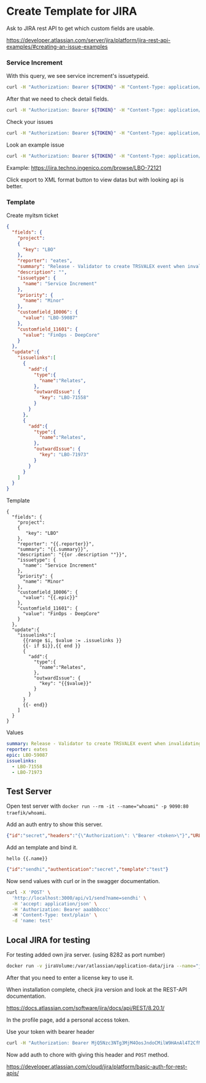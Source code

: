 # Create Template for JIRA

Ask to JIRA rest API to get which custom fields are usable.

https://developer.atlassian.com/server/jira/platform/jira-rest-api-examples/#creating-an-issue-examples

### Service Increment

With this query, we see service increment's issuetypeid.

```sh
curl -H "Authorization: Bearer ${TOKEN}" -H "Content-Type: application/json" "https://jira.techno.ingenico.com/rest/api/2/issue/createmeta/LBO/issuetypes" | jq .
```

After that we need to check detail fields.

```sh
curl -H "Authorization: Bearer ${TOKEN}" -H "Content-Type: application/json" "https://jira.techno.ingenico.com/rest/api/2/issue/createmeta/LBO/issuetypes/11707" | jq .
```

Check your issues

```sh
curl -H "Authorization: Bearer ${TOKEN}" -H "Content-Type: application/json" "https://jira.techno.ingenico.com/rest/api/2/search?jql=assignee=eates" | jq .
```

Look an example issue

```sh
curl -H "Authorization: Bearer ${TOKEN}" -H "Content-Type: application/json" "https://jira.techno.ingenico.com/rest/api/2/issue/LBO-72121" | jq .
```

Example: https://jira.techno.ingenico.com/browse/LBO-72121

Click export to XML format button to view datas but with looking api is better.

### Template

Create myitsm ticket

```json
{
  "fields": {
    "project":
    {
      "key": "LBO"
    },
    "reporter": "eates",
    "summary": "Release - Validator to create TRSVALEX event when invalidating a transaction",
    "description": "",
    "issuetype": {
      "name": "Service Increment"
    },
    "priority": {
      "name": "Minor"
    },
    "customfield_10006": {
      "value": "LBO-59087"
    },
    "customfield_11601": {
      "value": "FinOps - DeepCore"
    }
  },
  "update":{
    "issuelinks":[
      {
        "add":{
          "type":{
            "name":"Relates",
          },
          "outwardIssue": {
            "key": "LBO-71558"
          }
        }
      },
      {
        "add":{
          "type":{
            "name":"Relates",
          },
          "outwardIssue": {
            "key": "LBO-71973"
          }
        }
      }
    ]
  }
}
```

Template

```
{
  "fields": {
    "project":
    {
       "key": "LBO"
    },
    "reporter": "{{.reporter}}",
    "summary": "{{.summary}}",
    "description": "{{or .description ""}}",
    "issuetype": {
      "name": "Service Increment"
    },
    "priority": {
      "name": "Minor"
    },
    "customfield_10006": {
      "value": "{{.epic}}"
    },
    "customfield_11601": {
      "value": "FinOps - DeepCore"
    }
  },
  "update":{
    "issuelinks":[
      {{range $i, $value := .issuelinks }}
      {{- if $i}},{{ end }}
      {
        "add":{
          "type":{
            "name":"Relates",
          },
          "outwardIssue": {
            "key": "{{$value}}"
          }
        }
      }
      {{- end}}
    ]
  }
}
```

Values

```yml
summary: Release - Validator to create TRSVALEX event when invalidating a transaction
reporter: eates
epic: LBO-59087
issuelinks:
  - LBO-71558
  - LBO-71973
```

## Test Server

Open test server with `docker run --rm -it --name="whoami" -p 9090:80 traefik/whoami`.

Add an auth entry to show this server.

```json
{"id":"secret","headers":"{\"Authorization\": \"Bearer <token>\"}","URL":"http://localhost:9090","method":"POST"}
```

Add an template and bind it.

```
hello {{.name}}
```

```json
{"id":"sendhi","authentication":"secret","template":"test"}
```

Now send values with curl or in the swagger documentation.

```sh
curl -X 'POST' \
  'http://localhost:3000/api/v1/send?name=sendhi' \
  -H 'accept: application/json' \
  -H 'Authorization: Bearer aaabbbccc'
  -H 'Content-Type: text/plain' \
  -d 'name: test'
```

## Local JIRA for testing

For testing added own jira server. (using 8282 as port number)

```sh
docker run -v jiraVolume:/var/atlassian/application-data/jira --name="jira" -d -p 8282:8080 atlassian/jira-software
```

After that you need to enter a license key to use it.

When installation complete, check jira version and look at the REST-API documentation.

https://docs.atlassian.com/software/jira/docs/api/REST/8.20.1/

In the profile page, add a personal access token.

Use your token with bearer header

```sh
curl -H "Authorization: Bearer MjQ5Nzc3NTg3MjM4OosJndoCMilW9HAnAl4T2CfMEnbG" http://localhost:8282/rest/api/2/issue/SCRM-10
```

Now add auth to chore with giving this header and `POST` method.

https://developer.atlassian.com/cloud/jira/platform/basic-auth-for-rest-apis/
